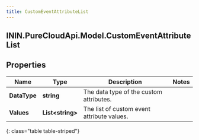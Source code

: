 ```yaml
---
title: CustomEventAttributeList
---
```

## ININ.PureCloudApi.Model.CustomEventAttributeList

## Properties

|Name | Type | Description | Notes|
|------------ | ------------- | ------------- | -------------|
| **DataType** | **string** | The data type of the custom attributes. | |
| **Values** | **List&lt;string&gt;** | The list of custom event attribute values. | |
{: class="table table-striped"}


